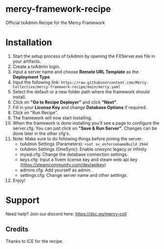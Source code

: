 # mercy-framework-recipe
Official txAdmin Recipe for the Mercy Framework

# Installation
1. Start the setup process of txAdmin by opening the FXServer.exe file in your artifacts.
2. Create a txAdmin login.
3. Input a server name and choose **Remote URL Template** as the **Deployment Type**.
4. Input the following link: `https://raw.githubusercontent.com/Mercy-Collective/mercy-framework-recipe/main/mercy.yaml`
5. Select the default or a new folder path where the framework should install.
6. Click on **"Go to Recipe Deployer"** and click **"Next"**.
7. Fill in your **License Key** and change **Database Options** if required.
8. Click on "Run Recipe".
9. The framework will now start installing.
10. When the framework is done installing you'll see a page to configure the server.cfg. You can just click on **"Save & Run Server"**. Changes can be done later in the other cfg's.
11. Note: Make sure to do following things before joining the server:
    - txAdmin Settings (Parameters): `+set sv_enforceGameBuild 2944`
    - txAdmin Settings (OneSync): Enable onesync legacy or infinity
    - mysql.cfg: Change the database connection settings.
    - keys.cfg: Input a fivem license key and steam web api key (https://steamcommunity.com/dev/apikey)
    - admins.cfg: Add yourself as admin.
    - settings.cfg: Change server name and other settings.
12. Enjoy!

# Support
Need help? 
Join our discord here: https://dsc.gg/mercy-coll

## Credits
Thanks to ICE for the recipe.


   
